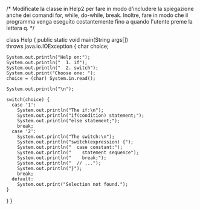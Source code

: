 
/*
Modificate la classe in Help2 per fare in modo d'includere la spiegazione anche dei comandi for, while, do-while, break.
Inoltre, fare in modo che il programma venga eseguito costantemente fino a quando l'utente preme la lettera q.
*/

class Help { 
  public static void main(String args[])  
    throws java.io.IOException { 
    char choice; 
 
    System.out.println("Help on:"); 
    System.out.println("  1. if"); 
    System.out.println("  2. switch"); 
    System.out.print("Choose one: "); 
    choice = (char) System.in.read(); 
 
    System.out.println("\n"); 
  
    switch(choice) { 
      case '1': 
        System.out.println("The if:\n"); 
        System.out.println("if(condition) statement;"); 
        System.out.println("else statement;"); 
        break; 
      case '2': 
        System.out.println("The switch:\n"); 
        System.out.println("switch(expression) {"); 
        System.out.println("  case constant:"); 
        System.out.println("    statement sequence"); 
        System.out.println("    break;"); 
        System.out.println("  // ..."); 
        System.out.println("}"); 
        break; 
      default: 
        System.out.print("Selection not found."); 
    } 
  } 
}
